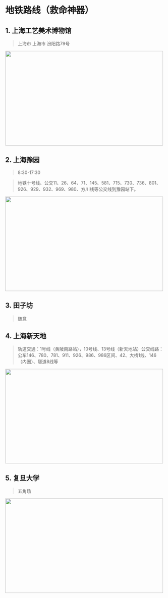 <!--
 * @Descripttion: 
 * @Author: zi ran zi ran
 * @version: 
 * @Date: 2021-04-30 19:31:31
 * @LastEditors: zi ran zi ran
 * @LastEditTime: 2021-04-30 22:18:56
-->
# 地铁路线（救命神器）
## 1. 上海工艺美术博物馆
>上海市 上海市 汾阳路79号 

<img src="https://bkimg.cdn.bcebos.com/pic/8718367adab44aedaad00e00b51c8701a08bfbbc?x-bce-process=image/watermark,image_d2F0ZXIvYmFpa2UxMTY=,g_7,xp_5,yp_5/format,f_auto" width = "500" height = "300" align=center />

## 2. 上海豫园
>8:30-17:30

>地铁十号线、公交11、26、64、71、145、581、715、730、736、801、926、929、932、969、980、方川线等公交线到豫园站下。

<img src="https://bkimg.cdn.bcebos.com/pic/2f738bd4b31c870140e5a3e8297f9e2f0708ff69?x-bce-process=image/watermark,image_d2F0ZXIvYmFpa2U5Mg==,g_7,xp_5,yp_5/format,f_auto" width = "500" height = "300" align=center />

## 3. 田子坊
>随意
## 4. 上海新天地
>

>轨道交通：1号线（黄陂南路站），10号线、13号线（新天地站）公交线路：公车146、780、781、911、926、986、986区间、42、大桥1线、146（内圈）、隧道8线等

<img src="https://bkimg.cdn.bcebos.com/pic/9f2f070828381f304363de06a3014c086e06f023?x-bce-process=image/watermark,image_d2F0ZXIvYmFpa2UxMTY=,g_7,xp_5,yp_5/format,f_auto" width = "500" height = "300" >

## 5. 复旦大学

>五角场

<img src="https://gimg2.baidu.com/image_search/src=http%3A%2F%2Fdingyue.ws.126.net%2F2020%2F0308%2F2dae1c1dj00q6uwju001ic000hs00bum.jpg&refer=http%3A%2F%2Fdingyue.ws.126.net&app=2002&size=f9999,10000&q=a80&n=0&g=0n&fmt=jpeg?sec=1622377030&t=488dcc3f892ddb87b83dd3952c8ae064" width = "500" height = "300">

